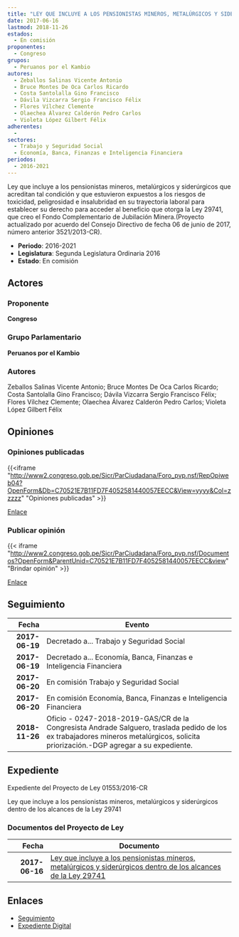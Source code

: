 ```yaml
---
title: "LEY QUE INCLUYE A LOS PENSIONISTAS MINEROS, METALÚRGICOS Y SIDERÚRGICOS DENTRO DE LOS ALCANCES DE LA LEY 29741"
date: 2017-06-16
lastmod: 2018-11-26
estados: 
  - En comisión
proponentes: 
  - Congreso
grupos: 
  - Peruanos por el Kambio
autores: 
  - Zeballos Salinas Vicente Antonio
  - Bruce Montes De Oca Carlos Ricardo
  - Costa Santolalla Gino Francisco
  - Dávila Vizcarra Sergio Francisco Félix
  - Flores Vílchez Clemente
  - Olaechea Álvarez Calderón Pedro Carlos
  - Violeta López Gilbert Félix
adherentes: 
  - 
sectores: 
  - Trabajo y Seguridad Social
  - Economía, Banca, Finanzas e Inteligencia Financiera
periodos: 
  - 2016-2021
---
```


Ley que incluye a los pensionistas mineros, metalúrgicos y siderúrgicos que acreditan tal condición y que estuvieron expuestos a los riesgos de toxicidad, peligrosidad e insalubridad en su trayectoria laboral para establecer su derecho para acceder al beneficio que otorga la Ley 29741, que creo el Fondo Complementario de Jubilación Minera.(Proyecto actualizado por acuerdo del Consejo Directivo de fecha 06 de junio de 2017, número anterior 3521/2013-CR).

- **Periodo**: 2016-2021
- **Legislatura**: Segunda Legislatura Ordinaria 2016
- **Estado**: En comisión

## Actores

### Proponente

**Congreso**

### Grupo Parlamentario

**Peruanos por el Kambio**

### Autores

Zeballos Salinas Vicente Antonio; Bruce Montes De Oca Carlos Ricardo; Costa Santolalla Gino Francisco; Dávila Vizcarra Sergio Francisco Félix; Flores Vílchez Clemente; Olaechea Álvarez Calderón Pedro Carlos; Violeta López Gilbert Félix


## Opiniones

### Opiniones publicadas

{{<iframe "http://www2.congreso.gob.pe/Sicr/ParCiudadana/Foro_pvp.nsf/RepOpiweb04?OpenForm&Db=C70521E7B11FD7F4052581440057EECC&View=yyyy&Col=zzzzz" "Opiniones publicadas" >}}

[Enlace](http://www2.congreso.gob.pe/Sicr/ParCiudadana/Foro_pvp.nsf/RepOpiweb04?OpenForm&Db=C70521E7B11FD7F4052581440057EECC&View=yyyy&Col=zzzzz)
### Publicar opinión

{{< iframe "http://www2.congreso.gob.pe/Sicr/ParCiudadana/Foro_pvp.nsf/Documentos?OpenForm&ParentUnid=C70521E7B11FD7F4052581440057EECC&view" "Brindar opinión" >}}

[Enlace](http://www2.congreso.gob.pe/Sicr/ParCiudadana/Foro_pvp.nsf/Documentos?OpenForm&ParentUnid=C70521E7B11FD7F4052581440057EECC&view)

## Seguimiento

| Fecha | Evento |
|------:|--------|
| **2017-06-19** | Decretado a... Trabajo y Seguridad Social|
| **2017-06-19** | Decretado a... Economía, Banca, Finanzas e Inteligencia Financiera|
| **2017-06-20** | En comisión Trabajo y Seguridad Social|
| **2017-06-20** | En comisión Economía, Banca, Finanzas e Inteligencia Financiera|
| **2018-11-26** | Oficio - 0247-2018-2019-GAS/CR de la Congresista Andrade Salguero, traslada pedido de los ex trabajadores mineros metalúrgicos, solicita priorización.-DGP agregar a su expediente.|


## Expediente

Expediente del Proyecto de Ley 01553/2016-CR

Ley que incluye a los pensionistas mineros, metalúrgicos y siderúrgicos dentro de los alcances de la Ley 29741


### Documentos del Proyecto de Ley

| Fecha | Documento |
|------:|--------|
| **2017-06-16** | [Ley que incluye a los pensionistas mineros, metalúrgicos y siderúrgicos dentro de los alcances de la Ley 29741](http://www.leyes.congreso.gob.pe/Documentos/2016_2021/Proyectos_de_Ley_y_de_Resoluciones_Legislativas/PL0155320170616.pdf) |

## Enlaces 

- [Seguimiento](http://www2.congreso.gob.pe/Sicr/TraDocEstProc/CLProLey2016.nsf/f7fff46988ca05b1052578e100829cc7/9d7b5fc702c4ce36052581410063e921?OpenDocument)
- [Expediente Digital](http://www2.congreso.gob.pehttp://www2.congreso.gob.pe/Sicr/TraDocEstProc/CLProLey2016.nsf/f7fff46988ca05b1052578e100829cc7/9d7b5fc702c4ce36052581410063e921?OpenDocument&Click=05257FB7005EB655.eb71d0cf91d8294e05256cdf006b5706/$Body/0.1C6C)
